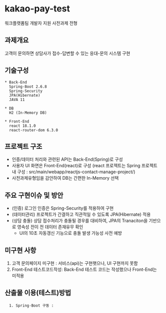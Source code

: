 # kakao-pay-test
워크플랫폼팀 개발자 지원 사전과제 전형
## 과제개요
고객이 문의하면 상담사가 접수-답변할 수 있는 응대-문의 시스템 구현
## 기술구성
    * Back-End
      Spring-Boot 2.6.8
      Spring-Security
      JPA(Hibernate)
      JAVA 11
    
    * DB
      H2 (In-Memory DB)
    
    * Front-End
      react 18.1.0
      react-router-dom 6.3.0


## 프로젝트 구조
   * 인증/데이터 처리와 관련된 API는 Back-End(Spring)로 구성
   * 사용자 UI 화면은 Front-End(react)로 구성
      (react 프로젝트는 Spring 프로젝트 내 구성 : src/main/webapp/reactjs-contact-manage-project/)
   * 사전과제유형임을 감안하여 DB는 간편한 In-Memory 선택

## 주요 구현이슈 및 방안
   * (인증) 로그인 인증은 Spring-Security를 적용하여 구현
   * (데이터관리) 프로젝트가 간결하고 직관적일 수 있도록 JPA(Hibernate) 적용
   * (상담 충돌) 상담 접수처리가 충돌될 경우를 대비하여, JPA의 Tranaciton을 기반으로 영속성 전이 전 데이터 존재유무 확인
      * UI의 10초 자동갱신 기능으로 충돌 발생 가능성 사전 예방

## 미구현 사항
   1. 고객 문의페이지 미구현 : 서비스(api)는 구현햇으나, UI 구현까지 못함
   2. Front-End 테스트코드작성: Back-End 테스트 코드는 작성했으나 Front-End는 미적용

## 산출물 이용(테스트)방법
      1. Spring-Boot 구동 : 
